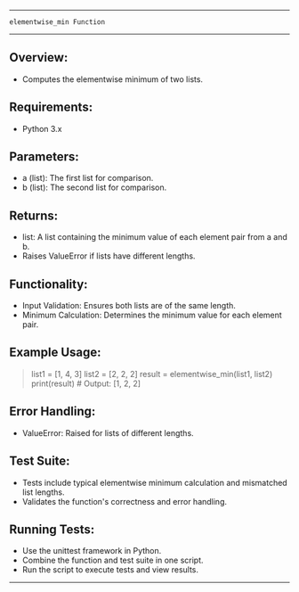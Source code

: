 ---------------------------------------------------------------
    elementwise_min Function
---------------------------------------------------------------

Overview:
---------
- Computes the elementwise minimum of two lists.

Requirements:
-------------
- Python 3.x

Parameters:
-----------
- a (list): The first list for comparison.
- b (list): The second list for comparison.

Returns:
--------
- list: A list containing the minimum value of each element pair from a and b.
- Raises ValueError if lists have different lengths.

Functionality:
--------------
- Input Validation: Ensures both lists are of the same length.
- Minimum Calculation: Determines the minimum value for each element pair.

Example Usage:
--------------
> list1 = [1, 4, 3]
> list2 = [2, 2, 2]
> result = elementwise_min(list1, list2)
> print(result)  # Output: [1, 2, 2]

Error Handling:
---------------
- ValueError: Raised for lists of different lengths.

Test Suite:
-----------
- Tests include typical elementwise minimum calculation and mismatched list lengths.
- Validates the function's correctness and error handling.

Running Tests:
--------------
- Use the unittest framework in Python.
- Combine the function and test suite in one script.
- Run the script to execute tests and view results.

---------------------------------------------------------------
